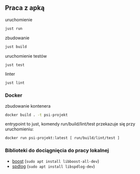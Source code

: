 ## Praca z apką

uruchomienie

```bash
just run
```

zbudowanie

```bash
just build
```

uruchomienie testów

```bash
just test
```

linter

```bash
just lint
```

### Docker

zbudowanie kontenera

```bash
docker build . -t psi-projekt
```

entrypoint to just, komendy run/build/lint/test przekazuje się przy uruchomieniu:

```bash
docker run psi-projekt:latest [ run/build/lint/test ]
```

### Biblioteki do dociągnięcia do pracy lokalnej

* [boost](https://www.boost.org/) (`sudo apt install libboost-all-dev`)
* [spdlog](https://github.com/gabime/spdlog) (`sudo apt install libspdlog-dev`)
